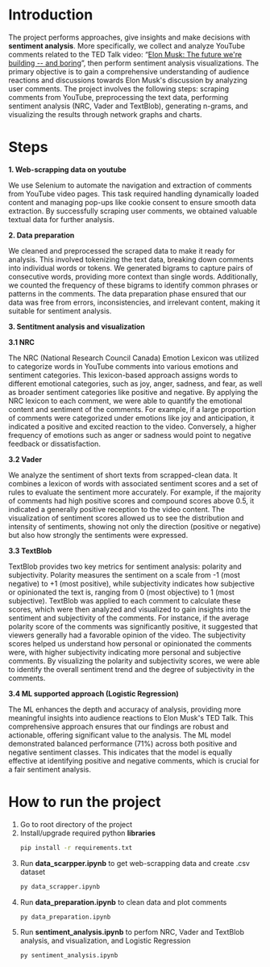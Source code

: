 # Introduction
The project performs approaches, give insights and make decisions with **sentiment analysis**. More specifically, we collect and analyze YouTube comments related to the TED Talk video: “[Elon Musk: The future we're building -- and boring](https://www.youtube.com/watch?v=zIwLWfaAg-8)”, then perform sentiment analysis visualizations. The primary objective is to gain a comprehensive understanding of audience reactions and discussions towards Elon Musk's discussion by analyzing user comments. The project involves the following steps: scraping comments from YouTube, preprocessing the text data, performing sentiment analysis (NRC, Vader and TextBlob), generating n-grams, and visualizing the results through network graphs and charts. 

# Steps
**1. Web-scrapping data on youtube**

We use Selenium to automate the navigation and extraction of comments from YouTube video pages. This task required handling dynamically loaded content and managing pop-ups like cookie consent to ensure smooth data extraction. By successfully scraping user comments, we obtained valuable textual data for further analysis.

**2. Data preparation**

We cleaned and preprocessed the scraped data to make it ready for analysis. This involved tokenizing the text data, breaking down comments into individual words or tokens. We generated bigrams to capture pairs of consecutive words, providing more context than single words. Additionally, we counted the frequency of these bigrams to identify common phrases or patterns in the comments. The data preparation phase ensured that our data was free from errors, inconsistencies, and irrelevant content, making it suitable for sentiment analysis.

**3. Sentitment analysis and visualization**

**3.1 NRC**

The NRC (National Research Council Canada) Emotion Lexicon was utilized to categorize words in YouTube comments into various emotions and sentiment categories. This lexicon-based approach assigns words to different emotional categories, such as joy, anger, sadness, and fear, as well as broader sentiment categories like positive and negative. By applying the NRC lexicon to each comment, we were able to quantify the emotional content and sentiment of the comments. For example, if a large proportion of comments were categorized under emotions like joy and anticipation, it indicated a positive and excited reaction to the video. Conversely, a higher frequency of emotions such as anger or sadness would point to negative feedback or dissatisfaction.
    
**3.2 Vader**

We analyze the sentiment of short texts from scrapped-clean data. It combines a lexicon of words with associated sentiment scores and a set of rules to evaluate the sentiment more accurately. For example, if the majority of comments had high positive scores and compound scores above 0.5, it indicated a generally positive reception to the video content. The visualization of sentiment scores allowed us to see the distribution and intensity of sentiments, showing not only the direction (positive or negative) but also how strongly the sentiments were expressed.

**3.3 TextBlob**

TextBlob provides two key metrics for sentiment analysis: polarity and subjectivity. Polarity measures the sentiment on a scale from -1 (most negative) to +1 (most positive), while subjectivity indicates how subjective or opinionated the text is, ranging from 0 (most objective) to 1 (most subjective). TextBlob was applied to each comment to calculate these scores, which were then analyzed and visualized to gain insights into the sentiment and subjectivity of the comments. For instance, if the average polarity score of the comments was significantly positive, it suggested that viewers generally had a favorable opinion of the video. The subjectivity scores helped us understand how personal or opinionated the comments were, with higher subjectivity indicating more personal and subjective comments. By visualizing the polarity and subjectivity scores, we were able to identify the overall sentiment trend and the degree of subjectivity in the comments.

**3.4 ML supported approach (Logistic Regression)**

The ML enhances the depth and accuracy of analysis, providing more meaningful insights into audience reactions to Elon Musk's TED Talk. This comprehensive approach ensures that our findings are robust and actionable, offering significant value to the analysis. The ML model demonstrated balanced performance (71%) across both positive and negative sentiment classes. This indicates that the model is equally effective at identifying positive and negative comments, which is crucial for a fair sentiment analysis.

# How to run the project
1. Go to root directory of the project
2. Install/upgrade required python **libraries**
    ```sh
    pip install -r requirements.txt
    ```
3. Run **data_scarpper.ipynb** to get web-scrapping data and create .csv dataset
    ```sh
    py data_scrapper.ipynb
    ```
4. Run **data_preparation.ipynb** to clean data and plot comments
    ```sh
    py data_preparation.ipynb 
    ```
5. Run **sentiment_analysis.ipynb** to perfom NRC, Vader and TextBlob analysis, and visualization, and Logistic Regression
    ```sh
    py sentiment_analysis.ipynb 
    ```

